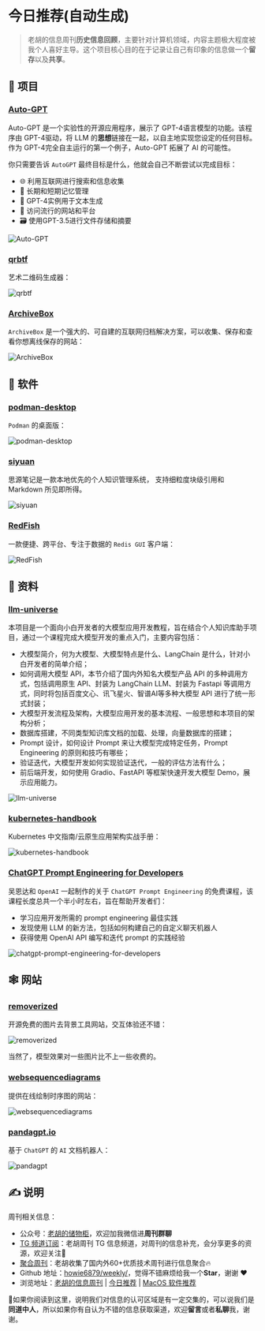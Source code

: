 # 今日推荐(自动生成)

> 老胡的信息周刊**历史信息回顾**，主要针对计算机领域，内容主题极大程度被我个人喜好主导。这个项目核心目的在于记录让自己有印象的信息做一个**留存**以及**共享**。


## 🎯 项目 

### [Auto-GPT](https://github.com/Significant-Gravitas/Auto-GPT)

Auto-GPT 是一个实验性的开源应用程序，展示了 GPT-4语言模型的功能。该程序由 GPT-4驱动，将 LLM 的**思想**链接在一起，以自主地实现您设定的任何目标。作为 GPT-4完全自主运行的第一个例子，Auto-GPT 拓展了 AI 的可能性。

你只需要告诉 `AutoGPT` 最终目标是什么，他就会自己不断尝试以完成目标：

- 🌐 利用互联网进行搜索和信息收集
- 💾 长期和短期记忆管理
- 🧠 GPT-4实例用于文本生成
- 🔗 访问流行的网站和平台
- 🗃️ 使用GPT-3.5进行文件存储和摘要

![Auto-GPT](https://images-1252557999.file.myqcloud.com/uPic/Auto-GPT.jpg) 

### [qrbtf](https://github.com/ciaochaos/qrbtf)

艺术二维码生成器：

![qrbtf](https://images-1252557999.file.myqcloud.com/uPic/qrbtf.jpg) 

### [ArchiveBox](https://github.com/ArchiveBox/ArchiveBox)

`ArchiveBox` 是一个强大的、可自建的互联网归档解决方案，可以收集、保存和查看你想离线保存的网站：

![ArchiveBox](https://images-1252557999.file.myqcloud.com/uPic/ArchiveBox.jpg) 

## 🤖 软件 

### [podman-desktop](https://github.com/containers/podman-desktop)

 `Podman` 的桌面版：
 
 ![podman-desktop](https://images-1252557999.file.myqcloud.com/uPic/podman-desktop.jpg) 

### [siyuan](https://github.com/siyuan-note/siyuan)

思源笔记是一款本地优先的个人知识管理系统， 支持细粒度块级引用和 Markdown 所见即所得。

![siyuan](https://images-1252557999.file.myqcloud.com/uPic/tcg6u0.jpg) 

### [RedFish](https://github.com/Kuari/RedFish)

一款便捷、跨平台、专注于数据的 `Redis GUI` 客户端：

![RedFish](https://images-1252557999.file.myqcloud.com/uPic/RedFish.png) 

## 👀 资料 

### [llm-universe](https://github.com/datawhalechina/llm-universe)

本项目是一个面向小白开发者的大模型应用开发教程，旨在结合个人知识库助手项目，通过一个课程完成大模型开发的重点入门，主要内容包括：

- 大模型简介，何为大模型、大模型特点是什么、LangChain 是什么，针对小白开发者的简单介绍；
- 如何调用大模型 API，本节介绍了国内外知名大模型产品 API 的多种调用方式，包括调用原生 API、封装为 LangChain LLM、封装为 Fastapi 等调用方式，同时将包括百度文心、讯飞星火、智谱AI等多种大模型 API 进行了统一形式封装；
- 大模型开发流程及架构，大模型应用开发的基本流程、一般思想和本项目的架构分析；
- 数据库搭建，不同类型知识库文档的加载、处理，向量数据库的搭建；
- Prompt 设计，如何设计 Prompt 来让大模型完成特定任务，Prompt Engineering 的原则和技巧有哪些；
- 验证迭代，大模型开发如何实现验证迭代，一般的评估方法有什么；
- 前后端开发，如何使用 Gradio、FastAPI 等框架快速开发大模型 Demo，展示应用能力。

![llm-universe](https://images-1252557999.file.myqcloud.com/uPic/llm-universe.png) 

### [kubernetes-handbook](https://lib.jimmysong.io/kubernetes-handbook/)

Kubernetes 中文指南/云原生应用架构实战手册：

![kubernetes-handbook](https://images-1252557999.file.myqcloud.com/uPic/kubernetes-handbook.jpg) 

### [ChatGPT Prompt Engineering for Developers](https://www.deeplearning.ai/short-courses/chatgpt-prompt-engineering-for-developers/)

吴恩达和 `OpenAI` 一起制作的关于 `ChatGPT Prompt Engineering` 的免费课程，该课程长度总共一个半小时左右，旨在帮助开发者们：

- 学习应用开发所需的 prompt engineering 最佳实践
- 发现使用 LLM 的新方法，包括如何构建自己的自定义聊天机器人
- 获得使用 OpenAI API 编写和迭代 prompt 的实践经验

![chatgpt-prompt-engineering-for-developers](https://images-1252557999.file.myqcloud.com/uPic/chatgpt-prompt-engineering-for-developers.jpg) 

## 🕸 网站 

### [removerized](https://removerized.tech/)

开源免费的图片去背景工具网站，交互体验还不错：

![removerized](https://images-1252557999.file.myqcloud.com/uPic/removerized.jpg)

当然了，模型效果对一些图片比不上一些收费的。 

### [websequencediagrams](https://www.websequencediagrams.com/)

提供在线绘制时序图的网站：

![websequencediagrams](https://images-1252557999.file.myqcloud.com/uPic/websequencediagrams.jpg) 

### [pandagpt.io](https://www.pandagpt.io/)

基于  `ChatGPT` 的 `AI` 文档机器人：

![pandagpt](https://images-1252557999.file.myqcloud.com/uPic/pandagpt.jpg) 

## ✍️ 说明

周刊相关信息：

- 公众号：[老胡的储物柜](https://images-1252557999.file.myqcloud.com/uPic/ETIbMe.jpg)，欢迎加我微信进**周刊群聊**
- [TG 频道订阅](https://t.me/howie_weekly)：老胡周刊 TG 信息频道，对周刊的信息补充，会分享更多的资源，欢迎关注👏
- [聚合周刊](https://www.fre321.com/weekly)：老胡收集了国内外60+优质技术周刊进行信息聚合🔥
- Github 地址：[howie6879/weekly/](https://github.com/howie6879/weekly/)，觉得不错麻烦给我一个**Star**，谢谢 ❤️
- 浏览地址：[老胡的信息周刊](https://weekly.howie6879.com) | [今日推荐](https://weekly.howie6879.com/recommend/index.html) | [MacOS 软件推荐](https://weekly.howie6879.com/soft/mac.html)

🙌如果你阅读到这里，说明我们对信息的认可区域是有一定交集的，可以说我们是**同道中人**，所以如果你有自认为不错的信息获取渠道，欢迎**留言**或者**私聊**我，谢谢。